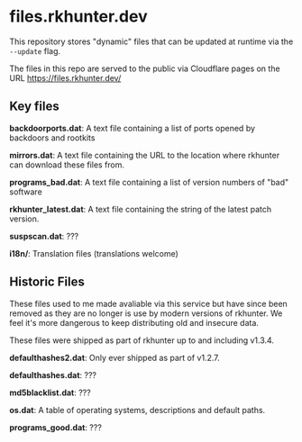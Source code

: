# files.rkhunter.dev
This repository stores "dynamic" files that can be updated at runtime via the `--update` flag.

The files in this repo are served to the public via Cloudflare pages on the URL https://files.rkhunter.dev/

## Key files

**backdoorports.dat**: A text file containing a list of ports opened by backdoors and rootkits 

**mirrors.dat**: A text file containing the URL to the location where rkhunter can download these files from.

**programs_bad.dat**: A text file containing a list of version numbers of "bad" software

**rkhunter_latest.dat**:  A text file containing the string of the latest patch version.

**suspscan.dat**: ???

**i18n/**: Translation files (translations welcome)

## Historic Files

These files used to me made avaliable via this service but have since been removed as they are no longer is use by modern versions of rkhunter. We feel it's more dangerous to keep distributing old and insecure data.

These files were shipped as part of rkhunter up to and including v1.3.4.

**defaulthashes2.dat**: Only ever shipped as part of v1.2.7.

**defaulthashes.dat**: ???

**md5blacklist.dat**: ???

**os.dat**: A table of operating systems, descriptions and default paths.

**programs_good.dat**: ???

